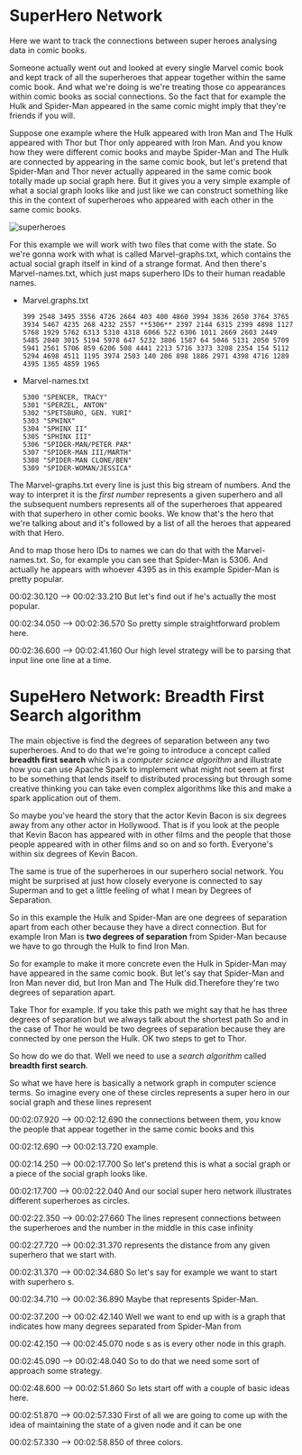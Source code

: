 # SuperHero Network

Here we want to track the connections between super heroes analysing data in comic books. 

Someone actually went out and looked at every single Marvel comic book and kept track of all the superheroes that appear together within the same comic book. And what we're doing is we're treating those co appearances within comic books as social connections. So the fact that for example the Hulk and  Spider-Man appeared in the same comic might imply that they're friends if you will.

Suppose one example where the Hulk appeared with Iron Man and The Hulk appeared with Thor but Thor only appeared with Iron Man.
And you know how they were different comic books and maybe Spider-Man and The Hulk are connected by appearing in the same comic book, but let's pretend that Spider-Man and Thor never actually appeared in the same comic book totally made up social graph here. But it gives you a very simple example of what a social graph looks like and just like we can construct something like this in the context of superheroes who appeared with each other in the same comic books.

![superheroes](https://user-images.githubusercontent.com/37953610/58820476-9cdd2d80-862a-11e9-93cd-a1469d56d92f.jpg)


For this example we will work with two files that come with the state. So we're gonna work with what is called Marvel-graphs.txt, which contains the actual social graph itself in kind of a strange format. And then there's Marvel-names.txt, which just maps superhero IDs to their human readable names.

- Marvel.graphs.txt

      399 2548 3495 3556 4726 2664 403 400 4860 3994 3836 2650 3764 3765 3934 5467 4235 268 4232 2557 **5306** 2397 2144 6315 2399 4898 1127 5768 1929 5762 6313 5310 4318 6066 522 6306 1011 2669 2603 2449 5485 2040 3015 5194 5978 647 5232 3806 1587 64 5046 5131 2050 5709 5941 2561 5706 859 6206 508 4441 2213 5716 3373 3208 2354 154 5112 5294 4698 4511 1195 3974 2503 140 206 898 1886 2971 4398 4716 1289 4395 1365 4859 1965 
      
- Marvel-names.txt

      5300 "SPENCER, TRACY"
      5301 "SPERZEL, ANTON"
      5302 "SPETSBURO, GEN. YURI"
      5303 "SPHINX"
      5304 "SPHINX II"
      5305 "SPHINX III"
      5306 "SPIDER-MAN/PETER PAR"
      5307 "SPIDER-MAN III/MARTH"
      5308 "SPIDER-MAN CLONE/BEN"
      5309 "SPIDER-WOMAN/JESSICA"

The Marvel-graphs.txt every line is just this big stream of numbers. And the way to interpret it is the _first number_ represents a given superhero and all the subsequent numbers represents all of the superheroes that appeared with that superhero in other comic books.
We know that's the hero that we're talking about and it's followed by a list of all the heroes that appeared with that Hero.

And to map those hero IDs to names we can do that with the Marvel-names.txt. So, for example you can see that Spider-Man is 5306. And actually he appears with whoever 4395 as in this example Spider-Man is pretty popular.

00:02:30.120 --> 00:02:33.210
But let's find out if he's actually the most popular.

00:02:34.050 --> 00:02:36.570
So pretty simple straightforward problem here.

00:02:36.600 --> 00:02:41.160
Our high level strategy will be to parsing that input line one line at a time.


# SupeHero Network: Breadth First Search algorithm


The main objective is find the degrees of separation between any two superheroes.
And to do that we're going to introduce a concept called **breadth first search** which is a _computer science algorithm_ and illustrate how you can use Apache Spark to implement what might not seem at first to be something that lends itself to distributed processing but through some creative thinking you can take even complex algorithms like this and make a spark application out of them.


So maybe you've heard the story that the actor Kevin Bacon is six degrees away from any other actor in Hollywood.
That is if you look at the people that Kevin Bacon has appeared with in other films and the people that those people appeared with in other films and so on and so forth. Everyone's within six degrees of Kevin Bacon.

The same is true of the superheroes in our superhero social network.
You might be surprised at just how closely everyone is connected to say Superman and to get a little feeling of what I mean by Degrees of Separation.

So in this example the Hulk and Spider-Man are one degrees of separation apart from each other because they have a direct connection.
But for example Iron Man is **two degrees of separation** from Spider-Man because we have to go through the Hulk to find Iron Man.


So for example to make it more concrete even the Hulk in Spider-Man may have appeared in the same comic book. But let's say that Spider-Man and Iron Man never did, but Iron Man and The Hulk did.Therefore they're two degrees of separation apart. 

Take Thor for example. If you take this path we might say that he has three degrees of separation but we always talk about the shortest path So and in the case of Thor he would be two degrees of separation because they are connected by one person the Hulk. OK two steps to get to Thor.


So how do we do that. Well we need to use a _search algorithm_ called **breadth first search**.

So what we have here is basically a network graph in computer science terms. So imagine every one of these circles represents a super hero in our social graph and these lines represent

00:02:07.920 --> 00:02:12.690
the connections between them, you know the people that appear together in the same comic books and this

00:02:12.690 --> 00:02:13.720
example.

00:02:14.250 --> 00:02:17.700
So let's pretend this is what a social graph or a piece of the social graph looks like.

00:02:17.700 --> 00:02:22.040
And our social super hero network  illustrates different superheroes as circles.

00:02:22.350 --> 00:02:27.660
The lines represent connections between the superheroes and the number in the middle in this case infinity

00:02:27.720 --> 00:02:31.370
represents the distance from any given superhero that we start with.

00:02:31.370 --> 00:02:34.680
So let's say for example we want to start with superhero s.

00:02:34.710 --> 00:02:36.890
Maybe that represents Spider-Man.

00:02:37.200 --> 00:02:42.140
Well we want to end up with is a graph that indicates how many degrees separated from Spider-Man from

00:02:42.150 --> 00:02:45.070
node s as is every other node in this graph.

00:02:45.090 --> 00:02:48.040
So to do that we need some sort of approach some strategy.

00:02:48.600 --> 00:02:51.860
So lets start off with a couple of basic ideas here.

00:02:51.870 --> 00:02:57.330
First of all we are going to  come up with the idea of maintaining the state of a given node and it can be one

00:02:57.330 --> 00:02:58.850
of three colors.
